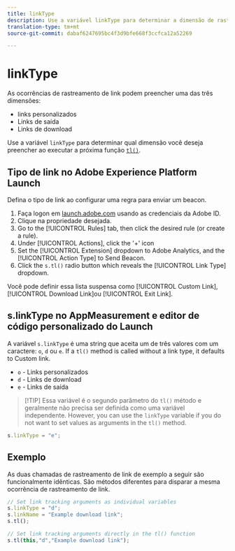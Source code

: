 ```yaml
---
title: linkType
description: Use a variável linkType para determinar a dimensão de rastreamento de link à qual a ocorrência pertence.
translation-type: tm+mt
source-git-commit: dabaf6247695bc4f3d9bfe668f3ccfca12a52269

---
```



# linkType

As ocorrências de rastreamento de link podem preencher uma das três dimensões:

* links personalizados
* Links de saída
* Links de download

Use a variável `linkType` para determinar qual dimensão você deseja preencher ao executar a próxima função [`tl()`](../functions/tl-method.md).

## Tipo de link no Adobe Experience Platform Launch

Defina o tipo de link ao configurar uma regra para enviar um beacon.

1. Faça logon em [launch.adobe.com](https://launch.adobe.com) usando as credenciais da Adobe ID.
2. Clique na propriedade desejada.
3. Go to the [!UICONTROL Rules] tab, then click the desired rule (or create a rule).
4. Under [!UICONTROL Actions], click the &#39;+&#39; icon
5. Set the [!UICONTROL Extension] dropdown to Adobe Analytics, and the [!UICONTROL Action Type] to Send Beacon.
6. Click the `s.tl()` radio button which reveals the [!UICONTROL Link Type] dropdown.

Você pode definir essa lista suspensa como [!UICONTROL Custom Link], [!UICONTROL Download Link]ou [!UICONTROL Exit Link].

## s.linkType no AppMeasurement e editor de código personalizado do Launch

A variável `s.linkType` é uma string que aceita um de três valores com um caractere: `o`, `d` ou `e`. If a `tl()` method is called without a link type, it defaults to Custom link.

* `o` - Links personalizados
* `d` - Links de download
* `e` - Links de saída

>[!TIP] Essa variável é o segundo parâmetro do `tl()` método e geralmente não precisa ser definida como uma variável independente. However, you can use the `linkType` variable if you do not want to set values as arguments in the `tl()` method.

```js
s.linkType = "e";
```

## Exemplo

As duas chamadas de rastreamento de link de exemplo a seguir são funcionalmente idênticas. São métodos diferentes para disparar a mesma ocorrência de rastreamento de link.

```js
// Set link tracking arguments as individual variables
s.linkType = "d";
s.linkName = "Example download link";
s.tl();

// Set link tracking arguments directly in the tl() function
s.tl(this,"d","Example download link");
```
